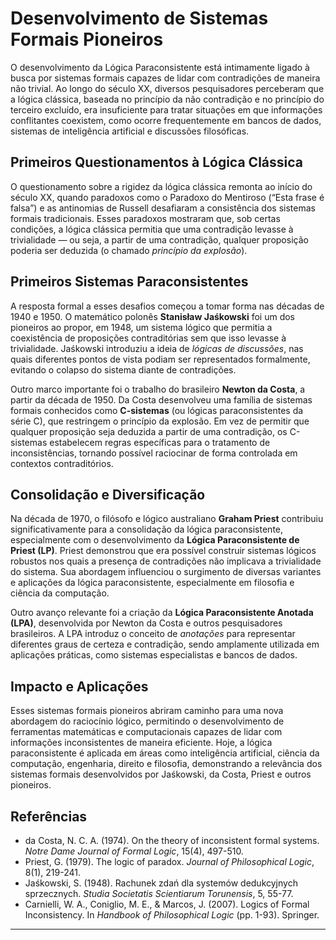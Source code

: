 
# Desenvolvimento de Sistemas Formais Pioneiros

O desenvolvimento da Lógica Paraconsistente está intimamente ligado à busca por sistemas formais capazes de lidar com contradições de maneira não trivial. Ao longo do século XX, diversos pesquisadores perceberam que a lógica clássica, baseada no princípio da não contradição e no princípio do terceiro excluído, era insuficiente para tratar situações em que informações conflitantes coexistem, como ocorre frequentemente em bancos de dados, sistemas de inteligência artificial e discussões filosóficas.

## Primeiros Questionamentos à Lógica Clássica

O questionamento sobre a rigidez da lógica clássica remonta ao início do século XX, quando paradoxos como o Paradoxo do Mentiroso (“Esta frase é falsa”) e as antinomias de Russell desafiaram a consistência dos sistemas formais tradicionais. Esses paradoxos mostraram que, sob certas condições, a lógica clássica permitia que uma contradição levasse à trivialidade — ou seja, a partir de uma contradição, qualquer proposição poderia ser deduzida (o chamado *princípio da explosão*).

## Primeiros Sistemas Paraconsistentes

A resposta formal a esses desafios começou a tomar forma nas décadas de 1940 e 1950. O matemático polonês **Stanisław Jaśkowski** foi um dos pioneiros ao propor, em 1948, um sistema lógico que permitia a coexistência de proposições contraditórias sem que isso levasse à trivialidade. Jaśkowski introduziu a ideia de *lógicas de discussões*, nas quais diferentes pontos de vista podiam ser representados formalmente, evitando o colapso do sistema diante de contradições.

Outro marco importante foi o trabalho do brasileiro **Newton da Costa**, a partir da década de 1950. Da Costa desenvolveu uma família de sistemas formais conhecidos como **C-sistemas** (ou lógicas paraconsistentes da série C), que restringem o princípio da explosão. Em vez de permitir que qualquer proposição seja deduzida a partir de uma contradição, os C-sistemas estabelecem regras específicas para o tratamento de inconsistências, tornando possível raciocinar de forma controlada em contextos contraditórios.

## Consolidação e Diversificação

Na década de 1970, o filósofo e lógico australiano **Graham Priest** contribuiu significativamente para a consolidação da lógica paraconsistente, especialmente com o desenvolvimento da **Lógica Paraconsistente de Priest (LP)**. Priest demonstrou que era possível construir sistemas lógicos robustos nos quais a presença de contradições não implicava a trivialidade do sistema. Sua abordagem influenciou o surgimento de diversas variantes e aplicações da lógica paraconsistente, especialmente em filosofia e ciência da computação.

Outro avanço relevante foi a criação da **Lógica Paraconsistente Anotada (LPA)**, desenvolvida por Newton da Costa e outros pesquisadores brasileiros. A LPA introduz o conceito de *anotações* para representar diferentes graus de certeza e contradição, sendo amplamente utilizada em aplicações práticas, como sistemas especialistas e bancos de dados.

## Impacto e Aplicações

Esses sistemas formais pioneiros abriram caminho para uma nova abordagem do raciocínio lógico, permitindo o desenvolvimento de ferramentas matemáticas e computacionais capazes de lidar com informações inconsistentes de maneira eficiente. Hoje, a lógica paraconsistente é aplicada em áreas como inteligência artificial, ciência da computação, engenharia, direito e filosofia, demonstrando a relevância dos sistemas formais desenvolvidos por Jaśkowski, da Costa, Priest e outros pioneiros.

## Referências

- da Costa, N. C. A. (1974). On the theory of inconsistent formal systems. *Notre Dame Journal of Formal Logic*, 15(4), 497-510.
- Priest, G. (1979). The logic of paradox. *Journal of Philosophical Logic*, 8(1), 219-241.
- Jaśkowski, S. (1948). Rachunek zdań dla systemów dedukcyjnych sprzecznych. *Studia Societatis Scientiarum Torunensis*, 5, 55-77.
- Carnielli, W. A., Coniglio, M. E., & Marcos, J. (2007). Logics of Formal Inconsistency. In *Handbook of Philosophical Logic* (pp. 1-93). Springer.

---
```